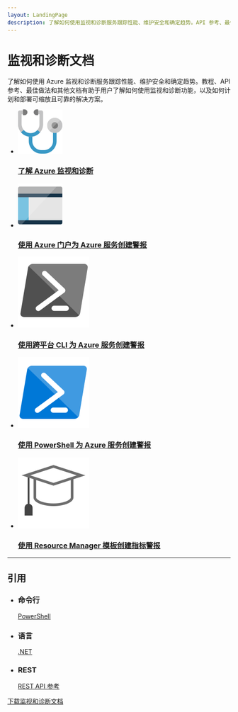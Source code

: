 ```yaml
---
layout: LandingPage
description: 了解如何使用监视和诊断服务跟踪性能、维护安全和确定趋势。API 参考、最佳做法等。
---
```


# 监视和诊断文档

了解如何使用 Azure 监视和诊断服务跟踪性能、维护安全和确定趋势。教程、API 参考、最佳做法和其他文档有助于用户了解如何使用监视和诊断功能，以及如何计划和部署可缩放且可靠的解决方案。

<ul class="panelContent cardsFTitle">
    <li><a href="/mooncaketest/articles/monitoring-and-diagnostics/monitoring-overview">
<div class="cardSize"><div class="cardPadding"><div class="card"><div class="cardImageOuter"><div class="cardImage"><img src="media/index/monitoring-and-diagnostics.svg" alt="" /></div></div><div class="cardText"><h3>了解 Azure 监视和诊断</h3></div></div></div>
        </div></a>
</li>    
    <li><a href="/mooncaketest/articles/monitoring-and-diagnostics/insights-alerts-portal">
<div class="cardSize"><div class="cardPadding"><div class="card"><div class="cardImageOuter"><div class="cardImage"><img src="media/index/portal.svg" alt="" /></div></div><div class="cardText"><h3>使用 Azure 门户为 Azure 服务创建警报</h3></div></div></div>
        </div></a>
</li>
    <li><a href="/mooncaketest/articles/monitoring-and-diagnostics/insights-alerts-command-line-interface">
<div class="cardSize"><div class="cardPadding"><div class="card"><div class="cardImageOuter"><div class="cardImage"><img src="media/index/cli.svg" alt="" /></div></div><div class="cardText"><h3>使用跨平台 CLI 为 Azure 服务创建警报</h3></div></div></div>
        </div></a>
</li>
     <li><a href="/mooncaketest/articles/monitoring-and-diagnostics/insights-alerts-powershell">
<div class="cardSize"><div class="cardPadding"><div class="card"><div class="cardImageOuter"><div class="cardImage"><img src="media/index/powershell.svg" alt="" /></div></div><div class="cardText"><h3>使用 PowerShell 为 Azure 服务创建警报</h3></div></div></div>
        </div></a>
</li>
    <li><a href="/mooncaketest/articles/monitoring-and-diagnostics/monitoring-enable-alerts-using-template">
<div class="cardSize"><div class="cardPadding"><div class="card"><div class="cardImageOuter"><div class="cardImage"><img src="media/index/tutorial.svg" alt="" /></div></div><div class="cardText"><h3>使用 Resource Manager 模板创建指标警报</h3></div></div></div>
        </div></a>
</li>
</ul>

---

<h2>引用</h2>
<ul class="panelContent cardsW">
    <li>
        <div class="cardSize"><div class="cardPadding"><div class="card"><div class="cardText"><h3>命令行</h3><p><a href="/powershell/resourcemanager/azurerm.insights/v1.0.12/azurerm.insights?redirectedfrom=msdn#40v=azure.20041">PowerShell</a></p></div></div></div>
        </div>
    </li>
    <li>
        <div class="cardSize"><div class="cardPadding"><div class="card"><div class="cardText"><h3>语言</h3><p><a href="https://msdn.microsoft.com/library/mooncaketest/articles/dn802153">.NET</a></p></div></div></div>
        </div>
    </li>
    <li>
        <div class="cardSize"><div class="cardPadding"><div class="card"><div class="cardText"><h3>REST</h3><p><a href="/rest/api/monitor/">REST API 参考</a></p></div></div></div>
        </div>
    </li>
</ul>

<div class="downloadHolder"><a href="https://opbuildstorageprod.blob.core.windows.net/output-pdf-files/zh-cn/Azure.azure-documents/live/monitoring-and-diagnostics.pdf">
<div class="img"></div>
        <div class="text">下载监视和诊断文档</div>
    </a>

</div>

<!---HONumber=Mooncake_0220_2017-->